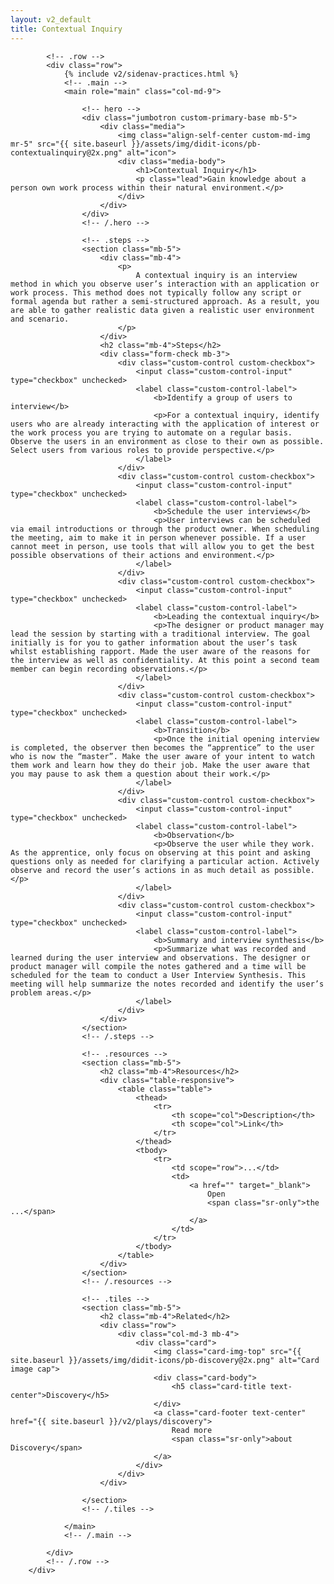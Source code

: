 ```yaml
---
layout: v2_default
title: Contextual Inquiry
---
```

<div class="container mt-5">

            <!-- .row -->
            <div class="row">
                {% include v2/sidenav-practices.html %}
                <!-- .main -->
                <main role="main" class="col-md-9">

                    <!-- hero -->
                    <div class="jumbotron custom-primary-base mb-5">
                        <div class="media">
                            <img class="align-self-center custom-md-img mr-5" src="{{ site.baseurl }}/assets/img/didit-icons/pb-contextualinquiry@2x.png" alt="icon">
                            <div class="media-body">
                                <h1>Contextual Inquiry</h1>
                                <p class="lead">Gain knowledge about a person own work process within their natural environment.</p>
                            </div>
                        </div>
                    </div>
                    <!-- /.hero -->

                    <!-- .steps -->
                    <section class="mb-5">
                        <div class="mb-4">
                            <p>
                                A contextual inquiry is an interview method in which you observe user’s interaction with an application or work process. This method does not typically follow any script or formal agenda but rather a semi-structured approach. As a result, you are able to gather realistic data given a realistic user environment and scenario.
                            </p>
                        </div>
                        <h2 class="mb-4">Steps</h2>
                        <div class="form-check mb-3">
                            <div class="custom-control custom-checkbox">
                                <input class="custom-control-input" type="checkbox" unchecked>
                                <label class="custom-control-label">
                                    <b>Identify a group of users to interview</b>
                                    <p>For a contextual inquiry, identify users who are already interacting with the application of interest or the work process you are trying to automate on a regular basis. Observe the users in an environment as close to their own as possible. Select users from various roles to provide perspective.</p>
                                </label>
                            </div>
                            <div class="custom-control custom-checkbox">
                                <input class="custom-control-input" type="checkbox" unchecked>
                                <label class="custom-control-label">
                                    <b>Schedule the user interviews</b>
                                    <p>User interviews can be scheduled via email introductions or through the product owner. When scheduling the meeting, aim to make it in person whenever possible. If a user cannot meet in person, use tools that will allow you to get the best possible observations of their actions and environment.</p>
                                </label>
                            </div>
                            <div class="custom-control custom-checkbox">
                                <input class="custom-control-input" type="checkbox" unchecked>
                                <label class="custom-control-label">
                                    <b>Leading the contextual inquiry</b>
                                    <p>The designer or product manager may lead the session by starting with a traditional interview. The goal initially is for you to gather information about the user’s task whilst establishing rapport. Made the user aware of the reasons for the interview as well as confidentiality. At this point a second team member can begin recording observations.</p>
                                </label>
                            </div>
                            <div class="custom-control custom-checkbox">
                                <input class="custom-control-input" type="checkbox" unchecked>
                                <label class="custom-control-label">
                                    <b>Transition</b>
                                    <p>Once the initial opening interview is completed, the observer then becomes the “apprentice” to the user who is now the “master”. Make the user aware of your intent to watch them work and learn how they do their job. Make the user aware that you may pause to ask them a question about their work.</p>
                                </label>
                            </div>
                            <div class="custom-control custom-checkbox">
                                <input class="custom-control-input" type="checkbox" unchecked>
                                <label class="custom-control-label">
                                    <b>Observation</b>
                                    <p>Observe the user while they work. As the apprentice, only focus on observing at this point and asking questions only as needed for clarifying a particular action. Actively observe and record the user’s actions in as much detail as possible.</p>
                                </label>
                            </div>
                            <div class="custom-control custom-checkbox">
                                <input class="custom-control-input" type="checkbox" unchecked>
                                <label class="custom-control-label">
                                    <b>Summary and interview synthesis</b>
                                    <p>Summarize what was recorded and learned during the user interview and observations. The designer or product manager will compile the notes gathered and a time will be scheduled for the team to conduct a User Interview Synthesis. This meeting will help summarize the notes recorded and identify the user’s problem areas.</p>
                                </label>
                            </div>
                        </div>
                    </section>
                    <!-- /.steps -->

                    <!-- .resources -->
                    <section class="mb-5">
                        <h2 class="mb-4">Resources</h2>
                        <div class="table-responsive">
                            <table class="table">
                                <thead>
                                    <tr>
                                        <th scope="col">Description</th>
                                        <th scope="col">Link</th>
                                    </tr>
                                </thead>
                                <tbody>
                                    <tr>
                                        <td scope="row">...</td>
                                        <td>
                                            <a href="" target="_blank">
                                                Open
                                                <span class="sr-only">the ...</span>
                                            </a>
                                        </td>
                                    </tr>
                                </tbody>
                            </table>
                        </div>
                    </section>
                    <!-- /.resources -->

                    <!-- .tiles -->
                    <section class="mb-5">
                        <h2 class="mb-4">Related</h2>
                        <div class="row">
                            <div class="col-md-3 mb-4">
                                <div class="card">
                                    <img class="card-img-top" src="{{ site.baseurl }}/assets/img/didit-icons/pb-discovery@2x.png" alt="Card image cap">
                                    <div class="card-body">
                                        <h5 class="card-title text-center">Discovery</h5>
                                    </div>
                                    <a class="card-footer text-center" href="{{ site.baseurl }}/v2/plays/discovery">
                                        Read more
                                        <span class="sr-only">about Discovery</span>
                                    </a>
                                </div>
                            </div>
                        </div>

                    </section>
                    <!-- /.tiles -->

                </main>
                <!-- /.main -->

            </div>
            <!-- /.row -->
        </div>